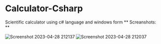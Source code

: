 # Calculator-Csharp
Scientific  calculator using c# language and windows form 
** Screanshots: **

![Screenshot 2023-04-28 212137](https://user-images.githubusercontent.com/105537974/236025530-3f2d8a67-14cb-494a-ada3-03c811becffc.png)
![Screenshot 2023-04-28 212037](https://user-images.githubusercontent.com/105537974/236025535-94dd4d58-3d23-4359-acfa-6af60b1837f7.png)
